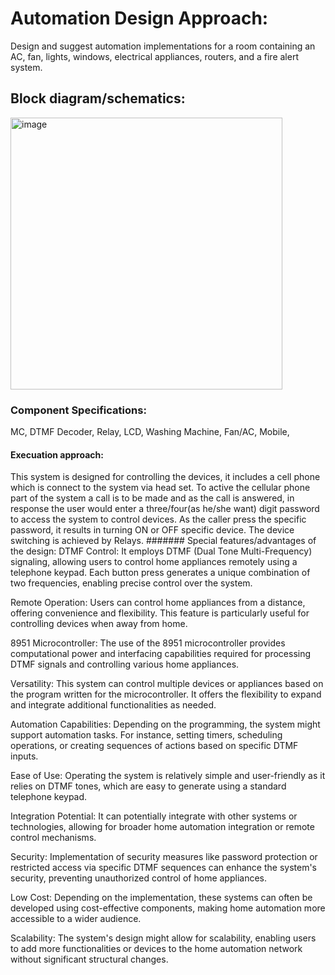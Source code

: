 # Automation Design Approach:
Design and suggest automation implementations for a room containing an AC, fan, lights, windows, electrical
appliances, routers, and a fire alert system.
## Block diagram/schematics:
<img width="435" alt="image" src="https://github.com/208w1a0406/Automation/assets/116477770/71f8c838-82e3-4a27-a478-47a0082a2369">

### Component Specifications:
MC,
DTMF Decoder,
Relay,
LCD,
Washing Machine,
Fan/AC,
Mobile,
#### Execuation approach:
This system is designed for controlling the devices, it includes a cell phone which is connect to the system via head set. To active the cellular phone part of the system a call is to be made and as the call is answered, in response the user would enter a three/four(as he/she want) digit password to access the system to control devices. As the caller press the specific password, it results in turning ON or OFF specific device. The device switching is achieved by Relays.
####### Special features/advantages of the design:
DTMF Control: It employs DTMF (Dual Tone Multi-Frequency) signaling, allowing users to control home appliances remotely using a telephone keypad. Each button press generates a unique combination of two frequencies, enabling precise control over the system.

Remote Operation: Users can control home appliances from a distance, offering convenience and flexibility. This feature is particularly useful for controlling devices when away from home.

8951 Microcontroller: The use of the 8951 microcontroller provides computational power and interfacing capabilities required for processing DTMF signals and controlling various home appliances.

Versatility: This system can control multiple devices or appliances based on the program written for the microcontroller. It offers the flexibility to expand and integrate additional functionalities as needed.

Automation Capabilities: Depending on the programming, the system might support automation tasks. For instance, setting timers, scheduling operations, or creating sequences of actions based on specific DTMF inputs.

Ease of Use: Operating the system is relatively simple and user-friendly as it relies on DTMF tones, which are easy to generate using a standard telephone keypad.

Integration Potential: It can potentially integrate with other systems or technologies, allowing for broader home automation integration or remote control mechanisms.

Security: Implementation of security measures like password protection or restricted access via specific DTMF sequences can enhance the system's security, preventing unauthorized control of home appliances.

Low Cost: Depending on the implementation, these systems can often be developed using cost-effective components, making home automation more accessible to a wider audience.

Scalability: The system's design might allow for scalability, enabling users to add more functionalities or devices to the home automation network without significant structural changes.
